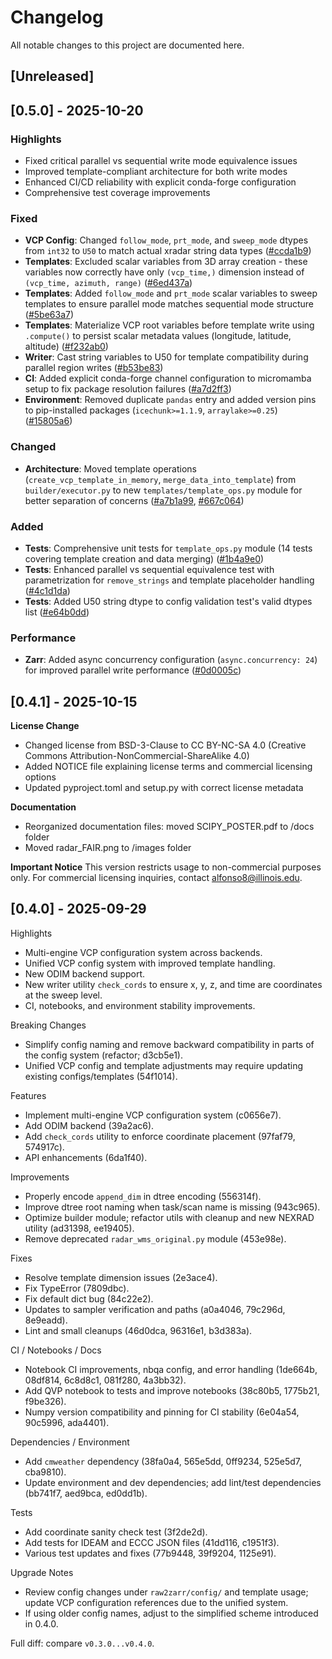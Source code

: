# Changelog

All notable changes to this project are documented here.

## [Unreleased]

## [0.5.0] - 2025-10-20

### Highlights
- Fixed critical parallel vs sequential write mode equivalence issues
- Improved template-compliant architecture for both write modes
- Enhanced CI/CD reliability with explicit conda-forge configuration
- Comprehensive test coverage improvements

### Fixed
- **VCP Config**: Changed `follow_mode`, `prt_mode`, and `sweep_mode` dtypes from `int32` to `U50` to match actual xradar string data types ([#ccda1b9](https://github.com/aladinor/raw2zarr/commit/ccda1b9))
- **Templates**: Excluded scalar variables from 3D array creation - these variables now correctly have only `(vcp_time,)` dimension instead of `(vcp_time, azimuth, range)` ([#6ed437a](https://github.com/aladinor/raw2zarr/commit/6ed437a))
- **Templates**: Added `follow_mode` and `prt_mode` scalar variables to sweep templates to ensure parallel mode matches sequential mode structure ([#5be63a7](https://github.com/aladinor/raw2zarr/commit/5be63a7))
- **Templates**: Materialize VCP root variables before template write using `.compute()` to persist scalar metadata values (longitude, latitude, altitude) ([#f232ab0](https://github.com/aladinor/raw2zarr/commit/f232ab0))
- **Writer**: Cast string variables to U50 for template compatibility during parallel region writes ([#b53be83](https://github.com/aladinor/raw2zarr/commit/b53be83))
- **CI**: Added explicit conda-forge channel configuration to micromamba setup to fix package resolution failures ([#a7d2ff3](https://github.com/aladinor/raw2zarr/commit/a7d2ff3))
- **Environment**: Removed duplicate `pandas` entry and added version pins to pip-installed packages (`icechunk>=1.1.9`, `arraylake>=0.25`) ([#15805a6](https://github.com/aladinor/raw2zarr/commit/15805a6))

### Changed
- **Architecture**: Moved template operations (`create_vcp_template_in_memory`, `merge_data_into_template`) from `builder/executor.py` to new `templates/template_ops.py` module for better separation of concerns ([#a7b1a99](https://github.com/aladinor/raw2zarr/commit/a7b1a99), [#667c064](https://github.com/aladinor/raw2zarr/commit/667c064))

### Added
- **Tests**: Comprehensive unit tests for `template_ops.py` module (14 tests covering template creation and data merging) ([#1b4a9e0](https://github.com/aladinor/raw2zarr/commit/1b4a9e0))
- **Tests**: Enhanced parallel vs sequential equivalence test with parametrization for `remove_strings` and template placeholder handling ([#4c1d1da](https://github.com/aladinor/raw2zarr/commit/4c1d1da))
- **Tests**: Added U50 string dtype to config validation test's valid dtypes list ([#e64b0dd](https://github.com/aladinor/raw2zarr/commit/e64b0dd))

### Performance
- **Zarr**: Added async concurrency configuration (`async.concurrency: 24`) for improved parallel write performance ([#0d0005c](https://github.com/aladinor/raw2zarr/commit/0d0005c))

## [0.4.1] - 2025-10-15

**License Change**
- Changed license from BSD-3-Clause to CC BY-NC-SA 4.0 (Creative Commons Attribution-NonCommercial-ShareAlike 4.0)
- Added NOTICE file explaining license terms and commercial licensing options
- Updated pyproject.toml and setup.py with correct license metadata

**Documentation**
- Reorganized documentation files: moved SCIPY_POSTER.pdf to /docs folder
- Moved radar_FAIR.png to /images folder

**Important Notice**
This version restricts usage to non-commercial purposes only. For commercial licensing inquiries, contact alfonso8@illinois.edu.

## [0.4.0] - 2025-09-29

Highlights
- Multi-engine VCP configuration system across backends.
- Unified VCP config system with improved template handling.
- New ODIM backend support.
- New writer utility `check_cords` to ensure x, y, z, and time are coordinates at the sweep level.
- CI, notebooks, and environment stability improvements.

Breaking Changes
- Simplify config naming and remove backward compatibility in parts of the config system (refactor; d3cb5e1).
- Unified VCP config and template adjustments may require updating existing configs/templates (54f1014).

Features
- Implement multi-engine VCP configuration system (c0656e7).
- Add ODIM backend (39a2ac6).
- Add `check_cords` utility to enforce coordinate placement (97faf79, 574917c).
- API enhancements (6da1f40).

Improvements
- Properly encode `append_dim` in dtree encoding (556314f).
- Improve dtree root naming when task/scan name is missing (943c965).
- Optimize builder module; refactor utils with cleanup and new NEXRAD utility (ad31398, ee19405).
- Remove deprecated `radar_wms_original.py` module (453e98e).

Fixes
- Resolve template dimension issues (2e3ace4).
- Fix TypeError (7809dbc).
- Fix default dict bug (84c22e2).
- Updates to sampler verification and paths (a0a4046, 79c296d, 8e9eadd).
- Lint and small cleanups (46d0dca, 96316e1, b3d383a).

CI / Notebooks / Docs
- Notebook CI improvements, nbqa config, and error handling (1de664b, 08df814, 6c8d8c1, 081f280, 4a3bb32).
- Add QVP notebook to tests and improve notebooks (38c80b5, 1775b21, f9be326).
- Numpy version compatibility and pinning for CI stability (6e04a54, 90c5996, ada4401).

Dependencies / Environment
- Add `cmweather` dependency (38fa0a4, 565e5dd, 0ff9234, 525e5d7, cba9810).
- Update environment and dev dependencies; add lint/test dependencies (bb741f7, aed9bca, ed0dd1b).

Tests
- Add coordinate sanity check test (3f2de2d).
- Add tests for IDEAM and ECCC JSON files (41dd116, c1951f3).
- Various test updates and fixes (77b9448, 39f9204, 1125e91).

Upgrade Notes
- Review config changes under `raw2zarr/config/` and template usage; update VCP configuration references due to the unified system.
- If using older config names, adjust to the simplified scheme introduced in 0.4.0.

Full diff: compare `v0.3.0...v0.4.0`.
